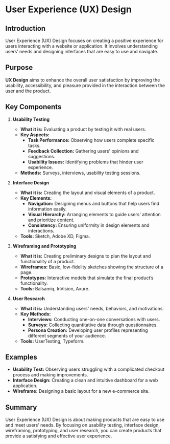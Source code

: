 # User Experience (UX) Design

## Introduction
User Experience (UX) Design focuses on creating a positive experience for users interacting with a website or application. It involves understanding users’ needs and designing interfaces that are easy to use and navigate.

## Purpose
**UX Design** aims to enhance the overall user satisfaction by improving the usability, accessibility, and pleasure provided in the interaction between the user and the product.

## Key Components

1. **Usability Testing**
   - **What it is:** Evaluating a product by testing it with real users.
   - **Key Aspects:**
     - **Task Performance:** Observing how users complete specific tasks.
     - **Feedback Collection:** Gathering users' opinions and suggestions.
     - **Usability Issues:** Identifying problems that hinder user experience.
   - **Methods:** Surveys, interviews, usability testing sessions.

2. **Interface Design**
   - **What it is:** Creating the layout and visual elements of a product.
   - **Key Elements:**
     - **Navigation:** Designing menus and buttons that help users find information easily.
     - **Visual Hierarchy:** Arranging elements to guide users' attention and prioritize content.
     - **Consistency:** Ensuring uniformity in design elements and interactions.
   - **Tools:** Sketch, Adobe XD, Figma.

3. **Wireframing and Prototyping**
   - **What it is:** Creating preliminary designs to plan the layout and functionality of a product.
   - **Wireframes:** Basic, low-fidelity sketches showing the structure of a page.
   - **Prototypes:** Interactive models that simulate the final product’s functionality.
   - **Tools:** Balsamiq, InVision, Axure.

4. **User Research**
   - **What it is:** Understanding users' needs, behaviors, and motivations.
   - **Key Methods:**
     - **Interviews:** Conducting one-on-one conversations with users.
     - **Surveys:** Collecting quantitative data through questionnaires.
     - **Persona Creation:** Developing user profiles representing different segments of your audience.
   - **Tools:** UserTesting, Typeform.

## Examples
- **Usability Test:** Observing users struggling with a complicated checkout process and making improvements.
- **Interface Design:** Creating a clean and intuitive dashboard for a web application.
- **Wireframe:** Designing a basic layout for a new e-commerce site.

## Summary
User Experience (UX) Design is about making products that are easy to use and meet users’ needs. By focusing on usability testing, interface design, wireframing, prototyping, and user research, you can create products that provide a satisfying and effective user experience.
